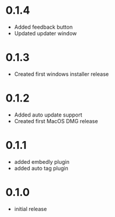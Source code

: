 # 0.1.4
- Added feedback button
- Updated updater window

# 0.1.3
- Created first windows installer release

# 0.1.2
- Added auto update support
- Created first MacOS DMG release

# 0.1.1
- added embedly plugin
- added auto tag plugin

# 0.1.0
- initial release
